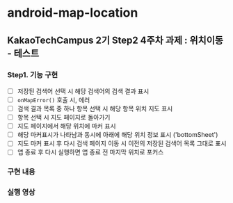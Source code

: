 # android-map-location
## KakaoTechCampus 2기 Step2 4주차 과제 : 위치이동 - 테스트

### Step1. 기능 구현
- [ ]  저장된 검색어 선택 시 해당 검색어의 검색 결과 표시
- [ ]  `onMapError()` 호출 시, 에러
- [ ]  검색 결과 목록 중 하나 항목 선택 시 해당 항목 위치 지도 표시
- [ ]  항목 선택 시 지도 페이지로 돌아가기
- [ ]  지도 페이지에서 해당 위치에 마커 표시
- [ ]  해당 마커표시가 나타남과 동시에 아래에 해당 위치 정보 표시 ('bottomSheet')
- [ ]  지도 마커 표시 후 다시 검색 페이지 이동 시 이전의 저장된 검색어 목록 그대로 표시
- [ ]  앱 종료 후 다시 실행하면 앱 종료 전 마지막 위치로 포커스
 
### 구현 내용


### 실행 영상
